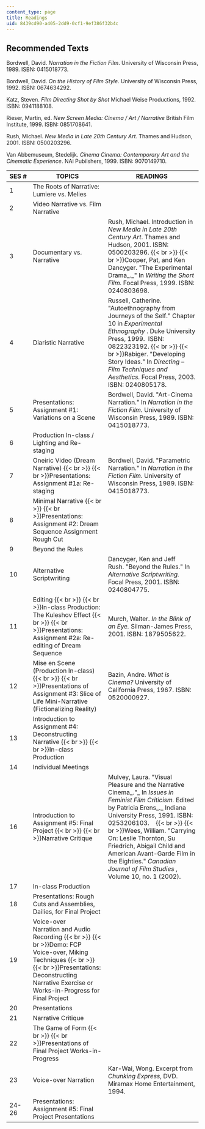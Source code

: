 ```yaml
---
content_type: page
title: Readings
uid: 8439cd90-a405-2dd9-0cf1-9ef386f32b4c
---
```


Recommended Texts
-----------------

Bordwell, David. _Narration in the Fiction Film_. University of Wisconsin Press, 1989. ISBN: 0415018773.

Bordwell, David. _On the History of Film Style_. University of Wisconsin Press, 1992. ISBN: 0674634292.

Katz, Steven. _Film Directing Shot by Shot_ Michael Weise Productions, 1992. ISBN: 0941188108.

Rieser, Martin, ed. _New Screen Media: Cinema / Art / Narrative_ British Film Institute, 1999. ISBN: 0851708641.

Rush, Michael. _New Media in Late 20th Century Art._ Thames and Hudson, 2001. ISBN: 0500203296.

Van Abbemuseum, Stedelijk. _Cinema Cinema: Contemporary Art and the Cinematic Experience_. NAi Pubilshers, 1999. ISBN: 9070149710.

| SES # | TOPICS | READINGS |
| --- | --- | --- |
| 1 | The Roots of Narrative: Lumiere vs. Melies | &nbsp; |
| 2 | Video Narrative vs. Film Narrative | &nbsp; |
| 3 | Documentary vs. Narrative | Rush, Michael. Introduction in _New Media in Late 20th Century Art_. Thames and Hudson, 2001. ISBN: 0500203296.  {{< br >}}  {{< br >}}Cooper, Pat, and Ken Dancyger. "The Experimental Drama_._" In _Writing the Short Film._ Focal Press, 1999. ISBN: 0240803698.   |
| 4 | Diaristic Narrative | Russell, Catherine. "Autoethnography from Journeys of the Self." Chapter 10 in _Experimental Ethnography_ . Duke University Press, 1999.  ISBN: 0822323192.  {{< br >}}  {{< br >}}Rabiger. "Developing Story Ideas." In _Directing – Film Techniques and Aesthetics._ Focal Press, 2003. ISBN: 0240805178. |
| 5 | Presentations: Assignment #1: Variations on a Scene | Bordwell, David. "Art-Cinema Narration." In _Narration in the Fiction Film._ University of Wisconsin Press, 1989. ISBN: 0415018773. |
| 6 | Production In-class / Lighting and Re-staging | &nbsp; |
| 7 | Oneiric Video (Dream Narrative)  {{< br >}}  {{< br >}}Presentations: Assignment #1a: Re-staging | Bordwell, David. "Parametric Narration." In _Narration in the Fiction Film_. University of Wisconsin Press, 1989. ISBN: 0415018773. |
| 8 | Minimal Narrative  {{< br >}}  {{< br >}}Presentations: Assignment #2: Dream Sequence Assignment Rough Cut | &nbsp; |
| 9 | Beyond the Rules | &nbsp; |
| 10 | Alternative Scriptwriting | Dancyger, Ken and Jeff Rush. "Beyond the Rules." In _Alternative Scriptwriting._ Focal Press, 2001. ISBN: 0240804775. |
| 11 | Editing  {{< br >}}  {{< br >}}In-class Production: The Kuleshov Effect  {{< br >}}  {{< br >}}Presentations: Assignment #2a: Re-editing of Dream Sequence | Murch, Walter. _In the Blink of an Eye._ Silman-James Press, 2001. ISBN: 1879505622. |
| 12 | Mise en Scene (Production In-class)  {{< br >}}  {{< br >}}Presentations of Assignment #3: Slice of Life Mini-Narrative (Fictionalizing Reality) | Bazin, Andre. _What is Cinema?_ University of California Press, 1967. ISBN: 0520000927. |
| 13 | Introduction to Assignment #4: Deconstructing Narrative  {{< br >}}  {{< br >}}In-class Production | &nbsp; |
| 14 | Individual Meetings | &nbsp; |
| 16 | Introduction to Assignment #5: Final Project  {{< br >}}  {{< br >}}Narrative Critique | Mulvey, Laura. "Visual Pleasure and the Narrative Cinema_."_ In _Issues in Feminist Film Criticism._ Edited by Patricia Erens_._ Indiana University Press, 1991. ISBN: 0253206103.     {{< br >}}  {{< br >}}Wees, William. "Carrying On: Leslie Thornton, Su Friedrich, Abigail Child and American Avant-Garde Film in the Eighties." _Canadian Journal of Film Studies_ , Volume 10, no. 1 (2002). |
| 17 | In-class Production | &nbsp; |
| 18 | Presentations: Rough Cuts and Assemblies, Dailies, for Final Project | &nbsp; |
| 19 | Voice-over Narration and Audio Recording  {{< br >}}  {{< br >}}Demo: FCP Voice-over, Miking Techniques  {{< br >}}  {{< br >}}Presentations: Deconstructing Narrative Exercise or Works-in-Progress for Final Project | &nbsp; |
| 20 | Presentations | &nbsp; |
| 21 | Narrative Critique | &nbsp; |
| 22 | The Game of Form  {{< br >}}  {{< br >}}Presentations of Final Project Works-in-Progress | &nbsp; |
| 23 | Voice-over Narration | Kar-Wai, Wong. Excerpt from _Chunking Express_, DVD. Miramax Home Entertainment, 1994. |
| 24-26 | Presentations: Assignment #5: Final Project Presentations |